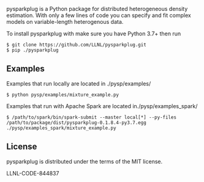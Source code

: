 pysparkplug is a Python package for distributed heterogeneous density estimation. With only a few lines of code you can specify and fit complex models on variable-length heterogenous data.


To install pysparkplug with make sure you have Python 3.7+ then run

    $ git clone https://github.com/LLNL/pysparkplug.git
    $ pip ./pysparkplug


Examples
----------------

Examples that run locally are located in ./pysp/examples/


    $ python pysp/examples/mixture_example.py


Examples that run with Apache Spark are located in./pysp/examples_spark/


    $ /path/to/spark/bin/spark-submit --master local[*] --py-files /path/to/package/dist/pysparkplug-0.1.8.4-py3.7.egg ./pysp/examples_spark/mixture_example.py 



License
----------------

pysparkplug is distributed under the terms of the MIT license.


LLNL-CODE-844837
